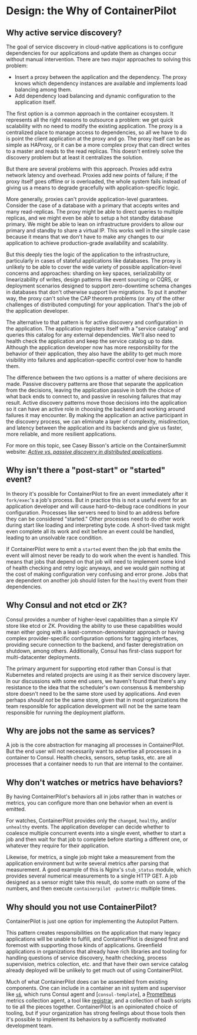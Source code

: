 # Design: the Why of ContainerPilot

## Why active service discovery?

The goal of service discovery in cloud-native applications is to configure dependencies for our applications and update them as changes occur without manual intervention. There are two major approaches to solving this problem:

- Insert a proxy between the application and the dependency. The proxy knows which dependency instances are available and implements load balancing among them.
- Add dependency load balancing and dynamic configuration to the application itself.

The first option is a common approach in the container ecosystem. It represents all the right reasons to outsource a problem: we get quick scalability with no need to modify the existing application. The proxy is a centralized place to manage access to dependencies, so all we have to do is point the client application at the proxy and go. The proxy itself can be as simple as HAProxy, or it can be a more complex proxy that can direct writes to a master and reads to the read replicas. This doesn't entirely solve the discovery problem but at least it centralizes the solution.

But there are several problems with this approach. Proxies add extra network latency and overhead. Proxies add new points of failure; if the proxy itself goes offline or is overloaded, the whole system fails instead of giving us a means to degrade gracefully with application-specific logic.

More generally, proxies can't provide application-level guarantees. Consider the case of a database with a primary that accepts writes and many read-replicas. The proxy might be able to direct queries to multiple replicas, and we might even be able to setup a hot standby database primary. We might be able to lean on infrastructure providers to allow our primary and standby to share a virtual IP. This works well in the simple case because it means that we don't have to make any changes to our application to achieve production-grade availability and scalability.

But this deeply ties the logic of the application to the infrastructure, particularly in cases of stateful applications like databases. The proxy is unlikely to be able to cover the wide variety of possible application-level concerns and approaches: sharding on key spaces, serializability or linearizability of writes, design patterns like event sourcing or CQRS, or deployment scenarios designed to support zero-downtime schema changes in databases that don't otherwise support live migrations. To put it another way, the proxy can't solve the CAP theorem problems (or any of the other challenges of distributed computing) for your application. That's the job of the application developer.

The alternative to that pattern is for active discovery and configuration in the application. The application registers itself with a "service catalog" and queries this catalog for any external dependencies. We'll also need to health check the application and keep the service catalog up to date. Although the application developer now has more responsibility for the behavior of their application, they also have the ability to get much more visibility into failures and application-specific control over how to handle them.

The difference between the two options is a matter of where decisions are made. Passive discovery patterns are those that separate the application from the decisions, leaving the application passive in both the choice of what back ends to connect to, and passive in resolving failures that may result. Active discovery patterns move those decisions into the application so it can have an active role in choosing the backend and working around failures it may encounter. By making the application an active participant in the discovery process, we can eliminate a layer of complexity, misdirection, and latency between the application and its backends and give us faster, more reliable, and more resilient applications.

For more on this topic, see Casey Bisson's article on the ContainerSummit website: [_Active vs. passive discovery in distributed applications_](https://containersummit.io/articles/active-vs-passive-discovery).


## Why isn't there a "post-start" or "started" event?

In theory it's possible for ContainerPilot to fire an event immediately after it `fork/exec`'s a job's process. But in practice this is not a useful event for an application developer and will cause hard-to-debug race conditions in your configuration. Processes like servers need to bind to an address before they can be considered "started." Other processes need to do other work during start like loading and interpreting byte code. A short-lived task might even complete all its work and exit before an event could be handled, leading to an unsolvable race condition.

If ContainerPilot were to emit a `started` event then the job that emits the event will almost never be ready to do work when the event is handled. This means that jobs that depend on that job will need to implement some kind of health checking and retry logic anyways, and we would gain nothing at the cost of making configuration very confusing and error prone. Jobs that are dependent on another job should listen for the `healthy` event from their dependencies.


## Why Consul and not etcd or ZK?

Consul provides a number of higher-level capabilities than a simple KV store like etcd or ZK. Providing the ability to use these capabilities would mean either going with a least-common-denominator approach or having complex provider-specific configuration options for tagging interfaces, providing secure connection to the backend, and faster deregistration on shutdown, among others. Additionally, Consul has first-class support for multi-datacenter deployments.

The primary argument for supporting etcd rather than Consul is that Kubernetes and related projects are using it as their service discovery layer. In our discussions with some end users, we haven't found that there's any resistance to the idea that the scheduler's own consensus & membership store doesn't need to be the same store used by applications. And even perhaps _should not_ be the same store, given that in most organizations the team responsible for application development will not be the same team responsible for running the deployment platform.


## Why are jobs not the same as services?

A job is the core abstraction for managing all processes in ContainerPilot. But the end user will not necessarily want to advertise all processes in a container to Consul. Health checks, sensors, setup tasks, etc. are all processes that a container needs to run that are internal to the container.


## Why don't watches or metrics have behaviors?

By having ContainerPilot's behaviors all in jobs rather than in watches or metrics, you can configure more than one behavior when an event is emitted.

For watches, ContainerPilot provides only the `changed`, `healthy`, and/or `unhealthy` events. The application developer can decide whether to coalesce multiple concurrent events into a single event, whether to start a job and then wait for that job to complete before starting a different one, or whatever they require for their application.

Likewise, for metrics, a single job might take a measurement from the application environment but write several metrics after parsing that measurement. A good example of this is Nginx's `stub_status` module, which provides several numerical measurements to a single HTTP GET. A job designed as a sensor might take this result, do some math on some of the numbers, and then execute `containerpilot -putmetric` multiple times.


## Why should you not use ContainerPilot?

ContainerPilot is just one option for implementing the Autopilot Pattern.

This pattern creates responsibilities on the application that many legacy applications will be unable to fulfill, and ContainerPilot is designed first and foremost with supporting those kinds of applications. Greenfield applications in organizations that already have rich libraries and tooling for handling questions of service discovery, health checking, process supervision, metrics colection, etc. and that have their own service catalog already deployed will be unlikely to get much out of using ContainerPilot.

Much of what ContainerPilot does can be assembled from existing components. One can include in a container an init system and supervisor like [`s6`](http://skarnet.org/software/s6/), which runs Consul agent and [`consul-template`], a [Prometheus](https://prometheus.io/) metrics collection agent, a tool like [registrar](https://gliderlabs.com/registrator/latest/), and a collection of bash scripts to tie all the pieces together. ContainerPilot is an opinionated choice of tooling, but if your organization has strong feelings about those tools then it's possible to implement its behaviors by a sufficiently motivated development team.
